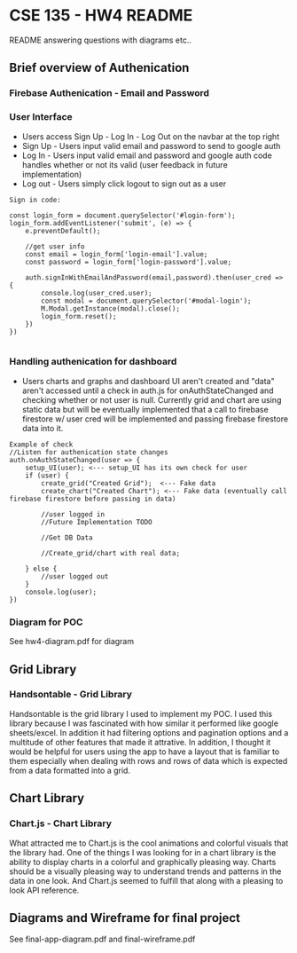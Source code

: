 # CSE 135 - HW4 README

README answering questions with diagrams etc..

## Brief overview of Authenication
### Firebase Authenication - Email and Password
### User Interface
* Users access Sign Up - Log In - Log Out on the navbar at the top right
* Sign Up - Users input valid email and password to send to google auth
* Log In - Users input valid email and password and google auth code handles whether or not its valid (user feedback in future implementation)
* Log out - Users simply click logout to sign out as a user
```
Sign in code:

const login_form = document.querySelector('#login-form');
login_form.addEventListener('submit', (e) => {
    e.preventDefault();
    
    //get user info
    const email = login_form['login-email'].value;
    const password = login_form['login-password'].value;

    auth.signInWithEmailAndPassword(email,password).then(user_cred => {
        console.log(user_cred.user);
        const modal = document.querySelector('#modal-login');
        M.Modal.getInstance(modal).close();
        login_form.reset();
    })
})


```
### Handling authenication for dashboard
* Users charts and graphs and dashboard UI aren't created and "data" aren't accessed until a check in auth.js for onAuthStateChanged and checking whether or not user is null. Currently grid and chart are using static data but will be eventually implemented that a call to firebase firestore w/ user cred will be implemented and passing firebase firestore data into it.
```
Example of check
//Listen for authenication state changes
auth.onAuthStateChanged(user => {
    setup_UI(user); <--- setup_UI has its own check for user
    if (user) {
        create_grid("Created Grid");  <--- Fake data
        create_chart("Created Chart"); <--- Fake data (eventually call firebase firestore before passing in data)

        //user logged in
        //Future Implementation TODO

        //Get DB Data
        
        //Create_grid/chart with real data;

    } else {
        //user logged out
    }
    console.log(user);
})
```

### Diagram for POC

See hw4-diagram.pdf for diagram

## Grid Library
### Handsontable - Grid Library

Handsontable is the grid library I used to implement my POC. I used this library because I was fascinated with how similar it performed like google sheets/excel. In addition it had filtering options and pagination options and a multitude of other features that made it attrative. In addition, I thought it would be helpful for users using the app to have a layout that is familiar to them especially when dealing with rows and rows of data which is expected from a data formatted into a grid.

## Chart Library
### Chart.js - Chart Library

What attracted me to Chart.js is the cool animations and colorful visuals that the library had. One of the things I was looking for in a chart library is the ability to display charts in a colorful and graphically pleasing way. Charts should be a visually pleasing way to understand trends and patterns in the data in one look. And Chart.js seemed to fulfill that along with a pleasing to look API reference.


## Diagrams and Wireframe for final project

See final-app-diagram.pdf and final-wireframe.pdf

